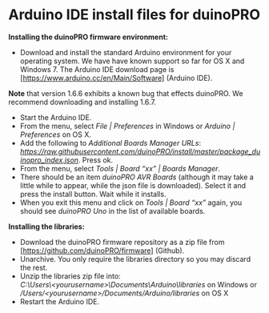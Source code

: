 # **Arduino IDE install files for duinoPRO**

**Installing the duinoPRO firmware environment:**

- Download and install the standard Arduino environment for your operating system. We have have known support so far for OS X and Windows 7.  The Arduino IDE download page is [https://www.arduino.cc/en/Main/Software] (Arduino IDE).  

**Note** that version 1.6.6 exhibits a known bug that effects duinoPRO.  We recommend downloading and installing 1.6.7.
 
- Start the Arduino IDE.
- From the menu, select *File | Preferences* in Windows or *Arduino | Preferences* on OS X.
- Add the following to *Additional Boards Manager URLs*: *https://raw.githubusercontent.com/duinoPRO/install/master/package_duinopro_index.json*.  Press ok.
- From the menu, select *Tools | Board “xx” | Boards Manager*.
- There should be an item *duinoPRO AVR Boards* (although it may take a little while to appear, while the json file is downloaded).  Select it and press the install button.  Wait while it installs.
- When you exit this menu and click on *Tools | Board “xx”* again, you should see *duinoPRO Uno* in the list of available boards.

**Installing the libraries:**
- Download the duinoPRO firmware repository as a zip file from [https://github.com/duinoPRO/firmware] (Github).
- Unarchive.  You only require the libraries directory so you may discard the rest.
- Unzip the libraries zip file into: 
<br>*C:\Users\\\<yourusername>\Documents\Arduino\libraries* on Windows
or
<br>*/Users/\<yourusername>/Documents/Arduino/libraries* on OS X
- Restart the Arduino IDE.  

